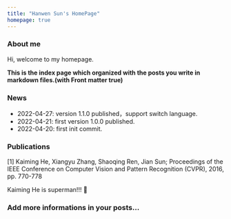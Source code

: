 ```yaml
---
title: "Hanwen Sun's HomePage"
homepage: true
---
```

### About me
Hi, welcome to my homepage.

**This is the index page which organized with the posts you write in markdown files.(with Front matter true)**

### News
+ 2022-04-27: version 1.1.0 published，support switch language.
+ 2022-04-21: first version 1.0.0 published.
+ 2022-04-20: first init commit.

### Publications

[1] Kaiming He, Xiangyu Zhang, Shaoqing Ren, Jian Sun; Proceedings of the IEEE Conference on Computer Vision and Pattern Recognition (CVPR), 2016, pp. 770-778

Kaiming He is superman!!! 🤩 

### Add more informations in your posts…
